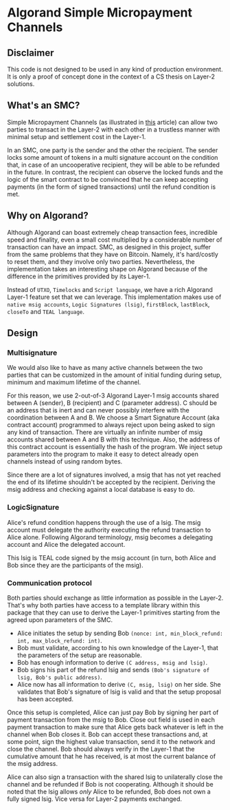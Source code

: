 # Algorand Simple Micropayment Channels

## Disclaimer
This code is not designed to be used in any kind of production environment.
It is only a proof of concept done in the context of a CS thesis on Layer-2 solutions.

## What's an SMC?
Simple Micropayment Channels (as illustrated in [this](https://doi.org/10.1007/978-3-319-21741-3_1) article) can allow
two parties to transact in the Layer-2 with each other in a trustless manner with minimal setup and settlement
cost in the Layer-1.

In an SMC, one party is the sender and the other the recipient.
The sender locks some amount of tokens in a multi signature account on the condition that, in case of an
uncooperative recipient, they will be able to be refunded in the future.
In contrast, the recipient can observe the locked funds and the logic of the smart contract to be convinced
that he can keep accepting payments (in the form of signed transactions) until the refund condition is met.

## Why on Algorand?
Although Algorand can boast extremely cheap transaction fees, incredible speed and finality, even a small cost
multiplied by a considerable number of transaction can have an impact.
SMC, as designed in this project, suffer from the same problems that they have on Bitcoin.
Namely, it's hard/costly to reset them, and they involve only two parties.
Nevertheless, the implementation takes an interesting shape on Algorand because of the difference in the
primitives provided by its Layer-1.

Instead of `UTXO`, `Timelocks` and `Script language`, we have a rich Algorand Layer-1 feature set that we can leverage.
This implementation makes use of `native msig accounts`, `Logic Signatures (lsig)`, `firstBlock`, `lastBlock`, `closeTo` and `TEAL language`.

## Design
### Multisignature
We would also like to have as many active channels between the two parties that can be
customized in the amount of initial funding during setup, minimum and maximum lifetime of the channel.

For this reason, we use 2-out-of-3 Algorand Layer-1 msig accounts shared between A (sender), B (recipient) and C (parameter address).
C should be an address that is inert and can never possibly interfere with the coordination
between A and B. We choose a Smart Signature Account (aka contract account) programmed to
always reject upon being asked to sign any kind of transaction.
There are virtually an infinite number of msig accounts shared between A and B with this technique.
Also, the address of this contract account is essentially the hash of the program.
We inject setup parameters into the program to make it easy to detect already open channels
instead of using random bytes.

Since there are a lot of signatures involved, a msig that has not yet reached the end of
its lifetime shouldn't be accepted by the recipient. Deriving the msig address and checking
against a local database is easy to do.

### LogicSignature
Alice's refund condition happens through the use of a lsig.
The msig account must delegate the authority executing the refund transaction to Alice alone. Following Algorand terminology, msig becomes a delegating account and Alice the
delegated account.

This lsig is TEAL code signed by the msig account (in turn, both Alice and Bob since they are the participants of the msig).

### Communication protocol
Both parties should exchange as little information as possible in the Layer-2.
That's why both parties have access to a template library within this package that they can
use to derive the Layer-1 primitives starting from the agreed upon parameters of the SMC.

- Alice initiates the setup by sending Bob `(nonce: int, min_block_refund: int, max_block_refund: int)`.
- Bob must validate, according to his own knowledge of the Layer-1, that
the parameters of the setup are reasonable.
- Bob has enough information to derive `(C address, msig and lsig)`.
- Bob signs his part of the refund lsig and sends `(Bob's signature of lsig, Bob's public address)`.
- Alice now has all information to derive `(C, msig, lsig)` on her side.
She validates that Bob's signature of lsig is valid and that the setup proposal has been
accepted.

Once this setup is completed, Alice can just pay Bob by signing her part of payment transaction from the msig to Bob.
Close out field is used in each payment transaction to make sure that Alice gets back
whatever is left in the channel when Bob closes it.
Bob can accept these transactions and, at some point, sign the highest value transaction, send it to the network and close the channel.
Bob should always verify in the Layer-1 that the cumulative amount that he has received,
is at most the current balance of the msig address.

Alice can also sign a transaction with the shared lsig to unilaterally close the channel and be refunded if Bob is not cooperating.
Although it should be noted that the lsig allows _only_ Alice to be refunded, Bob does not own a fully signed lsig.
Vice versa for Layer-2 payments exchanged.